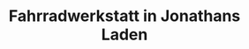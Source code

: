 ---
title: "Fahrradwerkstatt in Jonathans Laden"
url: /osnabrueck/fahrradwerkstatt-in-jonathans-laden/
shop: Fahrrad
---